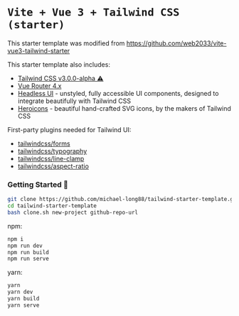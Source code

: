 # `Vite + Vue 3 + Tailwind CSS (starter)`

This starter template was modified from https://github.com/web2033/vite-vue3-tailwind-starter

This starter template also includes:

- [Tailwind CSS v3.0.0-alpha ⚠](https://github.com/tailwindlabs/tailwindcss/releases/tag/v3.0.0-alpha.1)
- [Vue Router 4.x](https://github.com/vuejs/vue-router-next)
- [Headless UI](https://headlessui.dev/vue/menu) - unstyled, fully accessible UI components, designed to integrate beautifully with Tailwind CSS
- [Heroicons](https://github.com/tailwindlabs/heroicons#vue) - beautiful hand-crafted SVG icons,
by the makers of Tailwind CSS

First-party plugins needed for Tailwind UI:

- [tailwindcss/forms](https://github.com/tailwindlabs/tailwindcss-forms)
- [tailwindcss/typography](https://github.com/tailwindlabs/tailwindcss-typography)
- [tailwindcss/line-clamp](https://github.com/tailwindlabs/tailwindcss-line-clamp)
- [tailwindcss/aspect-ratio](https://github.com/tailwindlabs/tailwindcss-aspect-ratio)

### Getting Started 🚀

```sh
git clone https://github.com/michael-long88/tailwind-starter-template.git
cd tailwind-starter-template
bash clone.sh new-project github-repo-url
```

npm:
```sh
npm i
npm run dev
npm run build
npm run serve
```

yarn:
```sh
yarn
yarn dev
yarn build
yarn serve
```